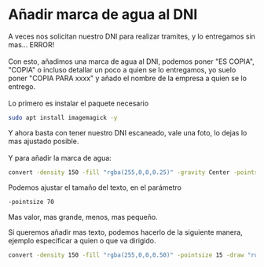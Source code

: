 # Añadir marca de agua al DNI

A veces nos solicitan nuestro DNI para realizar tramites, y lo entregamos sin mas... ERROR!\
\
Con esto, añadimos una marca de agua al DNI, podemos poner "ES COPIA", "COPIA" o incluso detallar un poco a quien se lo entregamos, yo suelo poner "COPIA PARA xxxx" y añado el nombre de la empresa a quien se lo entrego.\
\
Lo primero es instalar el paquete necesario

```bash
sudo apt install imagemagick -y
```

Y ahora basta con tener nuestro DNI escaneado, vale una foto, lo dejas lo mas ajustado posible.\
\
Y para añadir la marca de agua:

```bash
convert -density 150 -fill "rgba(255,0,0,0.25)" -gravity Center -pointsize 70 -draw "rotate -45 text 0,0 'ES COPIA'" dni.jpeg  dni-marca.jpg
```

Podemos ajustar el tamaño del texto, en el parámetro

```bash
-pointsize 70
```

Mas valor, mas grande, menos, mas pequeño.

Si queremos añadir mas texto, podemos hacerlo de la siguiente manera, ejemplo especificar a quien o que va dirigido.

```bash
convert -density 150 -fill "rgba(255,0,0,0.50)" -pointsize 15 -draw "rotate -15 text 0,200 'ES COPIA'" -draw "rotate -15 text -25,260 'PARA LA EMPRESA XXXXXXXXX'" dni.jpeg  dni-marca2.jpg
```
